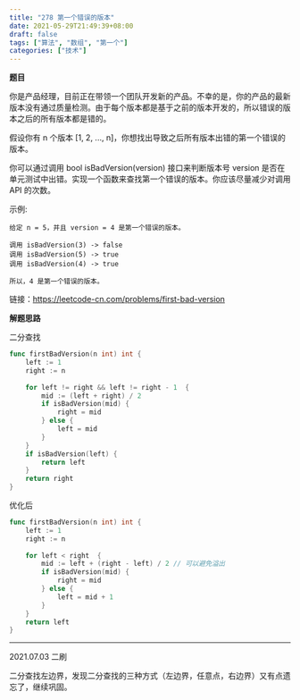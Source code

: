 ```yaml
---
title: "278 第一个错误的版本"
date: 2021-05-29T21:49:39+08:00
draft: false
tags: ["算法", "数组", "第一个"]
categories: ["技术"]
---
```


**题目**

你是产品经理，目前正在带领一个团队开发新的产品。不幸的是，你的产品的最新版本没有通过质量检测。由于每个版本都是基于之前的版本开发的，所以错误的版本之后的所有版本都是错的。

假设你有 n 个版本 [1, 2, ..., n]，你想找出导致之后所有版本出错的第一个错误的版本。

你可以通过调用 bool isBadVersion(version) 接口来判断版本号 version 是否在单元测试中出错。实现一个函数来查找第一个错误的版本。你应该尽量减少对调用 API 的次数。

示例:
```
给定 n = 5，并且 version = 4 是第一个错误的版本。

调用 isBadVersion(3) -> false
调用 isBadVersion(5) -> true
调用 isBadVersion(4) -> true

所以，4 是第一个错误的版本。 
```

链接：https://leetcode-cn.com/problems/first-bad-version

**解题思路**

二分查找

```go
func firstBadVersion(n int) int {
    left := 1
    right := n
    
    for left != right && left != right - 1  {
        mid := (left + right) / 2
        if isBadVersion(mid) {
            right = mid
        } else {
            left = mid
        }
    }
    if isBadVersion(left) {
        return left
    }
    return right
}
```

优化后

```go
func firstBadVersion(n int) int {
    left := 1
    right := n
    
    for left < right  {
        mid := left + (right - left) / 2 // 可以避免溢出
        if isBadVersion(mid) {
            right = mid
        } else {
            left = mid + 1
        }
    }
    return left
}

```

----

2021.07.03 二刷 

二分查找左边界，发现二分查找的三种方式（左边界，任意点，右边界）又有点遗忘了，继续巩固。


